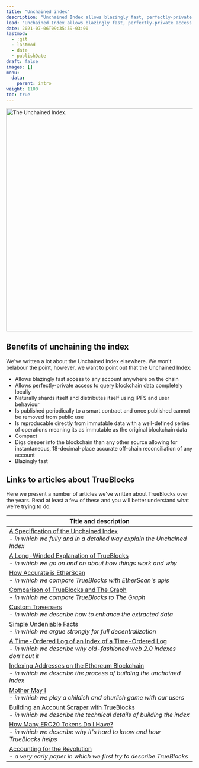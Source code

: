 ```yaml
---
title: "Unchained index"
description: "Unchained Index allows blazingly fast, perfectly-private access to any account anywhere on the chain."
lead: "Unchained Index allows blazingly fast, perfectly-private access to any account anywhere on the chain."
date: 2021-07-06T09:35:59-03:00
lastmod:
  - :git
  - lastmod
  - date
  - publishDate
draft: false
images: []
menu: 
  data:
    parent: intro
weight: 1100
toc: true
---
```


<img src="/data-model/img/the-index.png" alt="The Unchained Index." width="600"/>

## Benefits of unchaining the index

We've written a lot about the Unchained Index elsewhere. We won't belabour the point, however, we want
to point out that the Unchained Index:

- Allows blazingly fast access to any account anywhere on the chain
- Allows perfectly-private access to query blockchain data completely locally
- Naturally shards itself and distributes itself using IPFS and user behaviour
- Is published periodically to a smart contract and once published cannot be removed from public use
- Is reproducable directly from immutable data with a well-defined series of operations meaning its as immutable as the original blockchain data
- Compact
- Digs deeper into the blockchain than any other source allowing for instantaneous, 18-decimal-place accurate off-chain reconciliation of any account
- Blazingly fast

## Links to articles about TrueBlocks

Here we present a number of articles we've written about TrueBlocks over the years. Read at least a few of these and you will better understand what we're trying to do.

| Title and description                                                                                                                                                                                              |
| ------------------------------------------------------------------------------------------------------------------------------------------------------------------------------------------------------------------ |
| [A Specification of the Unchained Index](https://trueblocks.io/papers/2023/specification-for-the-unchained-index-v0.51.0-beta.pdf)<br>- *in which we fully and in a detailed way explain the Unchained Index*                                       |
| [A Long-Winded Explanation of TrueBlocks](https://trueblocks.io/blog/a-long-winded-explanation-of-trueblocks/)<br>- *in which we go on and on about how things work and why*                                       |
| [How Accurate is EtherScan](https://trueblocks.io/blog/how-accurate-is-etherscan/)<br>- *in which we compare TrueBlocks with EtherScan's apis*                                                                     |
| [Comparison of TrueBlocks and The Graph](https://trueblocks.io/papers/2021/the-difference-between-trueBlocks-and-rotki-and-trueBlocks-and-thegraph.pdf)<br>- *in which we compare TrueBlocks to The Graph*         |
| [Custom Traversers](https://trueblocks.io/blog/dynamic-traversers-for-trueblocks/)<br>- *in which we describe how to enhance the extracted data*                                                                   |
| [Simple Undeniable Facts](https://trueblocks.io/blog/simple-undeniable-facts/)<br>- *in which we argue strongly for full decentralization*                                                                         |
| [A Time-Ordered Log of an Index of a Time-Ordered Log](https://trueblocks.io/blog/a-time-ordered-index-of-time-ordered-immutable-data/)<br>- *in which we describe why old-fashioned web 2.0 indexes don't cut it* |
| [Indexing Addresses on the Ethereum Blockchain](https://trueblocks.io/blog/indexing-addresses-on-the-ethereum-blockchain/)<br>- *in which we describe the process of building the unchained index*                 |
| [Mother May I](https://trueblocks.io/blog/mother-may-i/)<br>- *in which we play a childish and churlish game with our users*                                                                                       |
| [Building an Account Scraper with TrueBlocks](https://trueblocks.io/blog/building-an-ethereum-account-scraper-with-trueblocks/)<br>- *in which we describe the technical details of building the index*            |
| [How Many ERC20 Tokens Do I Have?](https://trueblocks.io/blog/how-many-erc20-tokens-do-you-have/)<br>- *in which we describe why it's hard to know and how TrueBlocks helps*                                       |
| [Accounting for the Revolution](https://trueblocks.io/blog/accounting-for-the-revolution/)<br>- *a very early paper in which we first try to describe TrueBlocks*                                                  |
